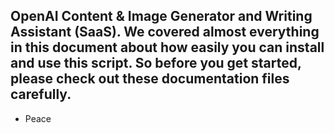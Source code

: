 ## OpenAI Content & Image Generator and Writing Assistant (SaaS). We covered almost everything in this document about how easily you can install and use this script.  So before you get started, please check out these documentation files carefully.

- Peace
